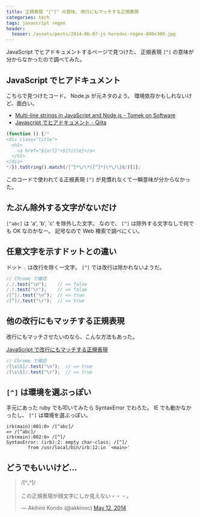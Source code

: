 ```yaml
---
title: 正規表現 "[^]" の意味, 改行にもマッチする正規表現
categories: tech
tags: javascript regex
header:
  teaser: /assets/posts/2014-06-07-js-heredoc-regex-800x300.jpg
---
```


JavaScript でヒアドキュメントするページで見つけた、
正規表現 `[^]` の意味が分からなかったので調べてみた。

<!--more-->

## JavaScript でヒアドキュメント

こちらで見つけたコード。 Node.js が元ネタのよう。
環境依存かもしれないけど、面白い。

* [Multi-line strings in JavaScript and Node.js - Tomek on Software](http://tomasz.janczuk.org/2013/05/multi-line-strings-in-javascript-and.html)
* [Javascript でヒアドキュメント - Qiita](http://qiita.com/_shimizu/items/837b529de9f3302e315c)

```javascript
(function () {/*
<div class="title">
  <h1>
    <a href="${url}">${title}</a>
  </h1>
</div>
*/}).toString().match(/[^]*\/\*([^]*)\*\/\}$/)[1];
```

このコードで使われてる正規表現 `[^]` が見慣れなくて一瞬意味が分からなかった。

## たぶん除外する文字がないだけ

`[^abc]` は 'a', 'b', 'c' を除外した文字。
なので、 `[^]` は除外する文字なしで何でも OK なのかなー。
記号なので Web 検索で調べにくい。

## 任意文字を示すドットとの違い

ドット `.` は改行を除く一文字。
`[^]` では改行は除かれないようだ。

```javascript
// Chrome で確認
/./.test("\n");    // => false
/./.test("\r");    // => false
/[^]/.test("\n");  // => true
/[^]/.test("\r");  // => true
```

## 他の改行にもマッチする正規表現

改行にもマッチさせたいのなら、こんな方法もあった。

[JavaScript で改行にもマッチする正規表現](https://os0x.g.hatena.ne.jp/os0x/20080213/1202900650)

```javascript
// Chrome で確認
/[\s\S]/.test("\n");  // => true
/[\s\S]/.test("\r");  // => true
```

## `[^]` は環境を選ぶっぽい

手元にあった ruby でも叩いてみたら SyntaxError でわろた。
IE でも動かなかったし、 `[^]` は環境を選ぶっぽい。

```console
irb(main):001:0> /[^abc]/
=> /[^abc]/
irb(main):002:0> /[^]/
SyntaxError: (irb):2: empty char-class: /[^]/
        from /usr/local/bin/irb:12:in `<main>'
```

## どうでもいいけど...

<blockquote class="twitter-tweet"><p lang="ja" dir="ltr">/[^_^]/<br><br>この正規表現が顔文字にしか見えない・・・。</p>&mdash; Akihiro Kondo (@akkinoc) <a href="https://twitter.com/akkinoc/status/465800695296188417?ref_src=twsrc%5Etfw">May 12, 2014</a></blockquote> <script async src="https://platform.twitter.com/widgets.js" charset="utf-8"></script>
